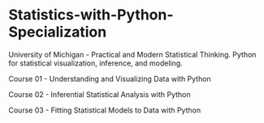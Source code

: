 # Statistics-with-Python-Specialization
University of Michigan - Practical and Modern Statistical Thinking. Python for statistical visualization, inference, and modeling.

Course 01 - Understanding and Visualizing Data with Python

Course 02 - Inferential Statistical Analysis with Python

Course 03 - Fitting Statistical Models to Data with Python
